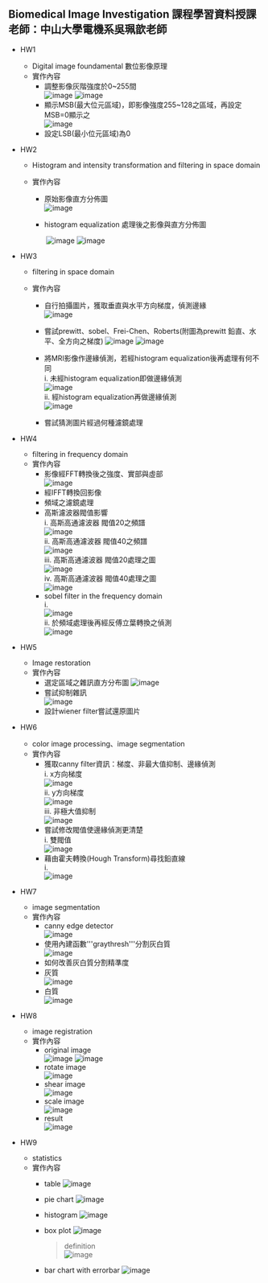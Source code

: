 Biomedical Image Investigation 課程學習資料授課老師：中山大學電機系吳珮歆老師
---

* HW1

  - Digital image foundamental 數位影像原理
  - 實作內容
    - 調整影像灰階強度於0~255間  
      ![image](https://github.com/autotntfan/BIP/blob/master/HW1/HW1_img/HW1_1.jpg)        ![image](https://github.com/autotntfan/BIP/blob/master/HW1/HW1_img/HW1_2.jpg)
    - 顯示MSB(最大位元區域)，即影像強度255~128之區域，再設定MSB=0顯示之  
      ![image](https://github.com/autotntfan/BIP/blob/master/HW1/HW1_img/HW1_4.jpg)  
    - 設定LSB(最小位元區域)為0

* HW2

  - Histogram and intensity transformation and filtering in space domain

  - 實作內容

    - 原始影像直方分佈圖  
          ![image](https://github.com/autotntfan/BIP/blob/master/HW2/HW2_img/HW2_1.jpg)

    - histogram equalization 處理後之影像與直方分佈圖  

      ​    ![image](https://github.com/autotntfan/BIP/blob/master/HW2/HW2_img/HW2_5.jpg)     ![image](https://github.com/autotntfan/BIP/blob/master/HW2/HW2_img/HW2_6.jpg)      

* HW3

  - filtering in space domain

  - 實作內容

    - 自行拍攝圖片，獲取垂直與水平方向梯度，偵測邊緣  
          ![image](https://github.com/autotntfan/BIP/blob/master/HW3/HW3_img/HW3_1.jpg)         

    - 嘗試prewitt、sobel、Frei-Chen、Roberts(附圖為prewitt 鉛直、水平、全方向之梯度)
          ![image](https://github.com/autotntfan/BIP/blob/master/HW3/HW3_img/HW3_2.jpg)     ![image](https://github.com/autotntfan/BIP/blob/master/HW3/HW3_img/HW3_3.jpg)  

    - 將MRI影像作邊緣偵測，若經histogram equalization後再處理有何不同  
      i. 未經histogram equalization即做邊緣偵測  
         ![image](https://github.com/autotntfan/BIP/blob/master/HW3/HW3_img/HW3_10.jpg)  
      ii. 經histogram equalization再做邊緣偵測  
         ![image](https://github.com/autotntfan/BIP/blob/master/HW3/HW3_img/HW3_13.jpg)  

    - 嘗試猜測圖片經過何種濾鏡處理

* HW4

  - filtering in frequency domain 
  - 實作內容
    - 影像經FFT轉換後之強度、實部與虛部   
        ![image](https://github.com/autotntfan/BIP/blob/master/HW4/HW4_img/HW4_3.jpg)  
    - 經IFFT轉換回影像  
    - 頻域之濾鏡處理  
    - 高斯濾波器閥值影響  
      i. 高斯高通濾波器 閥值20之頻譜  
         ![image](https://github.com/autotntfan/BIP/blob/master/HW4/HW4_img/HW4_11.jpg)  
      ii. 高斯高通濾波器 閥值40之頻譜  
         ![image](https://github.com/autotntfan/BIP/blob/master/HW4/HW4_img/HW4_12.jpg)  
      iii. 高斯高通濾波器 閥值20處理之圖  
         ![image](https://github.com/autotntfan/BIP/blob/master/HW4/HW4_img/HW4_13.jpg)  
      iv. 高斯高通濾波器 閥值40處理之圖  
         ![image](https://github.com/autotntfan/BIP/blob/master/HW4/HW4_img/HW4_14.jpg)  
    - sobel filter in the frequency domain  
      i.  
         ![image](https://github.com/autotntfan/BIP/blob/master/HW4/HW4_img/HW4_15.jpg)  
      ii. 於頻域處理後再經反傅立葉轉換之偵測  
         ![image](https://github.com/autotntfan/BIP/blob/master/HW4/HW4_img/HW4_16.jpg)  

* HW5

  - Image restoration
  - 實作內容
    - 選定區域之雜訊直方分布圖 
          ![image](https://github.com/autotntfan/BIP/blob/master/HW5/HW5_img/1.jpg)  
    - 嘗試抑制雜訊  
          ![image](https://github.com/autotntfan/BIP/blob/master/HW5/HW5_img/3.jpg)  
    - 設計wiener filter嘗試還原圖片

* HW6

  - color image processing、image segmentation
  - 實作內容
    - 獲取canny filter資訊：梯度、非最大值抑制、邊緣偵測  
      i. x方向梯度  
         ![image](https://github.com/autotntfan/BIP/blob/master/HW6/HW6_img/2.png)  
      ii. y方向梯度  
         ![image](https://github.com/autotntfan/BIP/blob/master/HW6/HW6_img/3.png)  
      iii. 非極大值抑制  
         ![image](https://github.com/autotntfan/BIP/blob/master/HW6/HW6_img/5.png)
    - 嘗試修改閥值使邊緣偵測更清楚  
      i. 雙閥值  
         ![image](https://github.com/autotntfan/BIP/blob/master/HW6/HW6_img/7.png)  
    - 藉由霍夫轉換(Hough Transform)尋找鉛直線  
      i.  
         ![image](https://github.com/autotntfan/BIP/blob/master/HW6/HW6_img/6.png)

* HW7

  - image segmentation
  - 實作內容
    - canny edge detector  
          ![image](https://github.com/autotntfan/BIP/blob/master/HW7/HW7_img/1.png)  
    - 使用內建函數'''graythresh'''分割灰白質  
          ![image](https://github.com/autotntfan/BIP/blob/master/HW7/HW7_img/2.png)  
    - 如何改善灰白質分割精準度  
    - 灰質  
          ![image](https://github.com/autotntfan/BIP/blob/master/HW7/HW7_img/3.png)    
    - 白質  
          ![image](https://github.com/autotntfan/BIP/blob/master/HW7/HW7_img/4.png)

* HW8  

  - image registration  
  - 實作內容  
    - original image  
      ![image](https://github.com/autotntfan/BIP/blob/master/HW8/image/selected.png) ![image](https://github.com/autotntfan/BIP/blob/master/HW8/image/selected1.png)  
    - rotate image  
      ![image](https://github.com/autotntfan/BIP/blob/master/HW8/image/rotate_withnear.png)  
    - shear image  
      ![image](https://github.com/autotntfan/BIP/blob/master/HW8/image/shearing.png)  
    - scale image  
      ![image](https://github.com/autotntfan/BIP/blob/master/HW8/image/scaling.png)  
    - result  
      ![image](https://github.com/autotntfan/BIP/blob/master/HW8/image/final.png)  

* HW9

    - statistics
    - 實作內容  
        -  table
        ![image](https://github.com/autotntfan/BIP/blob/master/HW9/image/table.png)
        -  pie chart
        ![image](https://github.com/autotntfan/BIP/blob/master/HW9/image/pie.png)
        -  histogram
        ![image](https://github.com/autotntfan/BIP/blob/master/HW9/image/histogram.png)
        -  box plot
        ![image](https://github.com/autotntfan/BIP/blob/master/HW9/image/boxplot.png)  
            >definition  
            ![image](https://github.com/autotntfan/BIP/blob/master/HW9/image/demo.png)

        -  bar chart with errorbar
        ![image](https://github.com/autotntfan/BIP/blob/master/HW9/image/barchart.png)
